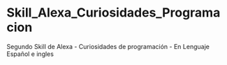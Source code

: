 # Skill_Alexa_Curiosidades_Programacion
Segundo Skill de Alexa - Curiosidades de programación - En Lenguaje Español e ingles
